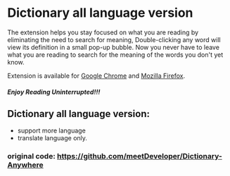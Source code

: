 # Dictionary all language version

The extension helps you stay focused on what you are reading by eliminating the need to search for meaning, 
Double-clicking any word will view its definition in a small pop-up bubble. 
Now you never have to leave what you are reading to search for the meaning of the words you don't yet know.

Extension is available for [Google Chrome](https://chrome.google.com/webstore/detail/dictionary-anywhere/hcepmnlphdfefjddkgkblcjkbpbpemac/) and [Mozilla Firefox](https://addons.mozilla.org/en-US/firefox/addon/dictionary-anyvhere).

##### Enjoy Reading Uninterrupted!!!

## Dictionary all language version:
- support more language
- translate language only.

### original code: https://github.com/meetDeveloper/Dictionary-Anywhere